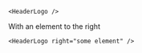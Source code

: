 ```tsx
<HeaderLogo />
```

With an element to the right

```tsx
<HeaderLogo right="some element" />
```
